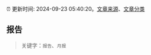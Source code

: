 :alarm_clock: 更新时间: 2024-09-23 05:40:20。[文章来源](/README.md)、[文章分类](/TAGS.md)

## 报告


> 关键字：`报告`、`月报`




